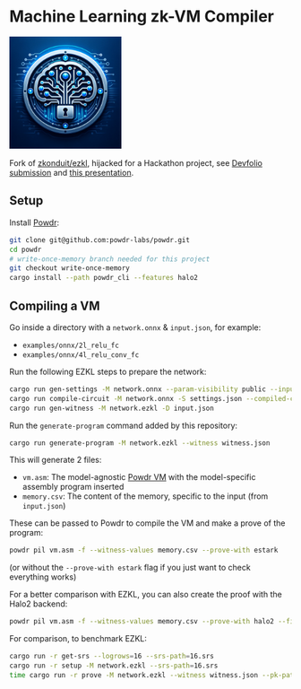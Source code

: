 # Machine Learning zk-VM Compiler

<img src="logo.png" width="200px"/>

Fork of [zkonduit/ezkl](https://github.com/zkonduit/ezkl), hijacked for a Hackathon project, see [Devfolio submission](https://devfolio.co/projects/machine-learning-zkvm-fdf6) and [this presentation](https://docs.google.com/presentation/d/11AauxQ1tfuM5U18hWUpqz-ph3awOmvonee1DjoijYF0/edit?usp=sharing).

## Setup

Install [Powdr](https://www.powdr.org/):
```bash
git clone git@github.com:powdr-labs/powdr.git
cd powdr
# write-once-memory branch needed for this project
git checkout write-once-memory
cargo install --path powdr_cli --features halo2
```

## Compiling a VM

Go inside a directory with a `network.onnx` & `input.json`, for example:
- `examples/onnx/2l_relu_fc`
- `examples/onnx/4l_relu_conv_fc`

Run the following EZKL steps to prepare the network:
```bash
cargo run gen-settings -M network.onnx --param-visibility public --input-visibility private --output-visibility private --logrows 16
cargo run compile-circuit -M network.onnx -S settings.json --compiled-circuit network.ezkl
cargo run gen-witness -M network.ezkl -D input.json
```

Run the `generate-program` command added by this repository:
```bash
cargo run generate-program -M network.ezkl --witness witness.json
```

This will generate 2 files:
- `vm.asm`: The model-agnostic [Powdr VM](src/powdr_template.asm) with the model-specific assembly program inserted
- `memory.csv`: The content of the memory, specific to the input (from `input.json`)

These can be passed to Powdr to compile the VM and make a prove of the program:
```bash
powdr pil vm.asm -f --witness-values memory.csv --prove-with estark
```

(or without the `--prove-with estark` flag if you just want to check everything works)

For a better comparison with EZKL, you can also create the proof with the Halo2 backend:
```bash
powdr pil vm.asm -f --witness-values memory.csv --prove-with halo2 --field bn254
```

For comparison, to benchmark EZKL:
```bash
cargo run -r get-srs --logrows=16 --srs-path=16.srs
cargo run -r setup -M network.ezkl --srs-path=16.srs
time cargo run -r prove -M network.ezkl --witness witness.json --pk-path=pk.key --proof-path=model.proof --srs-path=16.srs
```